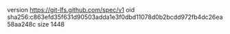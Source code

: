 version https://git-lfs.github.com/spec/v1
oid sha256:c863efd35f631d90503adda1e3f0dbd11078d0b2bcdd972fb4dc26ea58aa248c
size 1448
